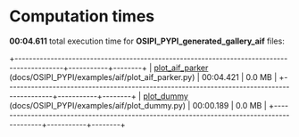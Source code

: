 

# Computation times

**00:04.611** total execution time for **OSIPI_PYPI_generated_gallery_aif** files:

+-------------------------------------------------------------------------------------------+-----------+--------+
| [plot_aif_parker](./plot_aif_parker.md) (docs/OSIPI_PYPI/examples/aif/plot_aif_parker.py) | 00:04.421 | 0.0 MB |
+-------------------------------------------------------------------------------------------+-----------+--------+
| [plot_dummy](./plot_dummy.md) (docs/OSIPI_PYPI/examples/aif/plot_dummy.py)                | 00:00.189 | 0.0 MB |
+-------------------------------------------------------------------------------------------+-----------+--------+

